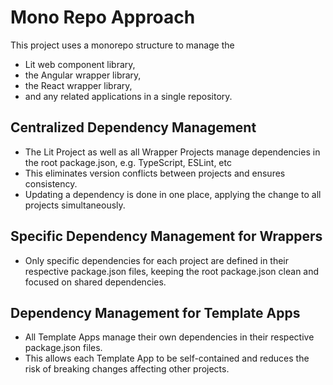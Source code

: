 # Mono Repo Approach

This project uses a monorepo structure to manage the 
- Lit web component library, 
- the Angular wrapper library, 
- the React wrapper library, 
- and any related applications in a single repository.

## Centralized Dependency Management

- The Lit Project as well as all Wrapper Projects manage dependencies in the root package.json, e.g. TypeScript, ESLint, etc
- This eliminates version conflicts between projects and ensures consistency.
- Updating a dependency is done in one place, applying the change to all projects simultaneously.

## Specific Dependency Management for Wrappers

- Only specific dependencies for each project are defined in their respective package.json files, keeping the root package.json clean and focused on shared dependencies.

## Dependency Management for Template Apps

- All Template Apps manage their own dependencies in their respective package.json files.
- This allows each Template App to be self-contained and reduces the risk of breaking changes affecting other projects.
